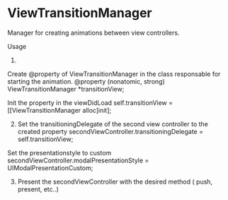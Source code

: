 ViewTransitionManager
=====================

Manager for creating animations between view controllers.

Usage

1)
Create @property of ViewTransitionManager in the class responsable for starting the animation.
@property (nonatomic, strong)           ViewTransitionManager       *transitionView;

Init the property in the viewDidLoad
self.transitionView = [[ViewTransitionManager alloc]init];


2) Set the transitioningDelegate of the second view controller to the created property
secondViewController.transitioningDelegate = self.transitionView;

Set the presentationstyle to custom
secondViewController.modalPresentationStyle = UIModalPresentationCustom;

3) Present the secondViewController with the desired method ( push, present, etc..)
